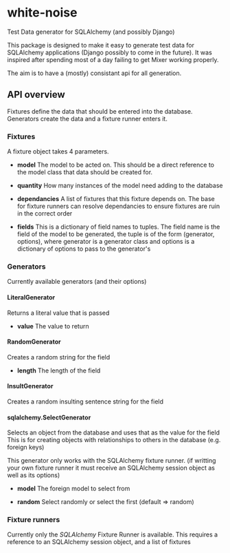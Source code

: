 # white-noise

Test Data generator for SQLAlchemy (and possibly Django)

This package is designed to make it easy to generate test data for SQLAlchemy
applications (Django possibly to come in the future). It was inspired after spending
most of a day failing to get Mixer working properly.

The aim is to have a (mostly) consistant api for all generation.

## API overview
Fixtures define the data that should be entered into the database. Generators
create the data and a fixture runner enters it.

### Fixtures

A fixture object takes 4 parameters.

- **model** The model to be acted on. This
should be a direct reference to the model class that data should be created for.

- **quantity** How many instances of the model need adding to the database

- **dependancies** A list of fixtures that this fixture depends on. The base for fixture runners can resolve dependancies to ensure fixtures are ruin in the correct order

- **fields** This is a dictionary of field names to tuples. The field name is the field of the model to be generated, the tuple is of the form (generator, options), where generator is a generator class and options is a dictionary of options to pass to the generator's

### Generators

Currently available generators (and their options)

#### LiteralGenerator

Returns a literal value that is passed

- **value** The value to return

#### RandomGenerator

Creates a random string for the field

- **length** The length of the field

#### InsultGenerator

Creates a random insulting sentence  string for the field

#### sqlalchemy.SelectGenerator
Selects an object from the database and uses that as the value for the field
This is for creating objects with relationships to others in the database (e.g. foreign keys)

This generator only works with the SQLAlchemy fixture runner. (if writting your own fixture runner
it must receive an SQLAlchemy session object as well as its options)

- **model** The foreign model to select from

- **random** Select randomly or select the first (default => random)


### Fixture runners

Currently only the *SQLAlchemy* Fixture Runner is available. This requires a reference to
an SQLAlchemy session object, and a list of fixtures

